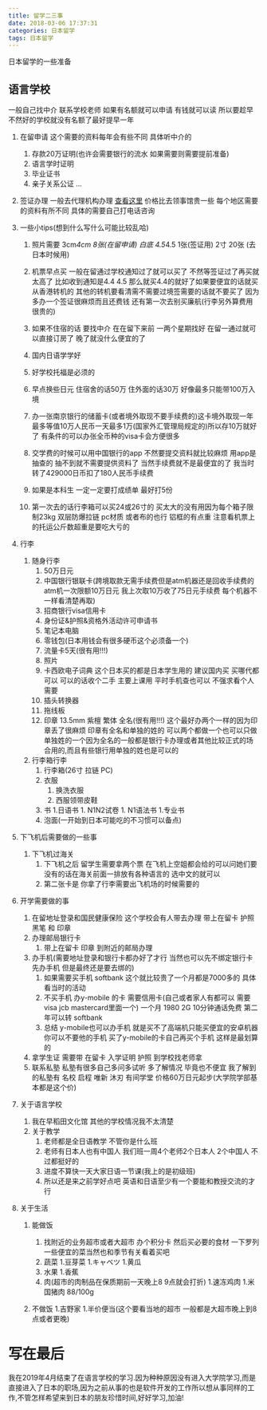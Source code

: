 ```yaml
---
title: 留学二三事
date: 2018-03-06 17:37:31
categories: 日本留学
tags: 日本留学
---
```

日本留学的一些准备
<!--more-->


## 语言学校

一般自己找中介 联系学校老师 如果有名额就可以申请 有钱就可以读 所以要趁早不然好的学校就没有名额了最好提早一年
1. 在留申请
这个需要的资料每年会有些不同 具体听中介的
    1. 存款20万证明(也许会需要银行的流水 如果需要则需要提前准备)
    2. 语言学时证明
    3. 毕业证书
    4. 亲子关系公证
    ...

2. 签证办理
一般去代理机构办理 [查看这里](http://www.cn.emb-japan.go.jp/aboutus.htm) 价格比去领事馆贵一些 每个地区需要的资料有所不同 具体的需要自己打电话咨询

3. 一些小tips(想到什么写什么可能比较乱哈)
    1. 照片需要 3cm*4cm 8张(在留申请) 白底 4.5*4.5 1张(签证用) 2寸 20张 (去日本时候用)
    2. 机票早点买 一般在留通过学校通知过了就可以买了 不然等签证过了再买就太高了
比如收到通知是4.4 4.5 那么就买4.4的就好了如果要便宜的话就买从香港转机的 其他的转机要看清需不需要过境签需要的话就不要买了 因为多办一个签证很麻烦而且还费钱 还有第一次去别买廉航(行李另外算费用很贵的)

    3. 如果不住宿的话 要找中介 在在留下来前 一两个星期找好 在留一通过就可以直接订房了 晚了就没什么便宜的了
    4. 国内日语学学好
    5. 好学校托福是必须的
    6. 早点换些日元 住宿舍的话50万 住外面的话30万 好像最多只能带100万入境
    7. 办一张南京银行的储蓄卡(或者境外取现不要手续费的)这卡境外取现一年最多等值10万人民币一天最多1万(国家外汇管理局规定的)所以存10万就好了 有条件的可以办张全币种的visa卡会方便很多
    8. 交学费的时候可以用中国银行的app 不然要提交资料就比较麻烦 用app是抽查的 抽不到就不需要提供资料了 当然手续费就不是最便宜的了 我当时转了429000日币扣了180人民币手续费
    9. 如果是本科生 一定一定要打成绩单 最好打5份
    10. 第一次去的话行李箱可以买24或26寸的 买太大的没有用因为每个箱子限制23kg 双层防爆拉链 pc材质 或者布的也行 铝框的有点重 注意看机票上的托运公斤数超重是要吃大亏的


4. 行李
    1. 随身行李
        1. 50万日元
        1. 中国银行银联卡(跨境取款无需手续费但是atm机器还是回收手续费的 atm机一次限额10万日元 我上次取10万收了75日元手续费 每个机器不一样看清楚再取)
        1. 招商银行visa信用卡
        1. 身份证&护照&资格外活动许可申请书
        1. 笔记本电脑
        1. 零钱包(日本用钱会有很多硬币这个必须备一个)
        1. 流量卡5天(很有用!!!)
        1. 照片
        1. 卡西欧电子词典 这个日本买的都是日本学生用的 建议国内买 买哪代都可以 可以的话收个二手 主要上课用 平时手机查也可以 不强求看个人需要
        1. 插头转换器
        1. 拖线板
        1. 印章 13.5mm 紫檀 繁体 全名(很有用!!!) 这个最好办两个一样的因为印章丢了很麻烦
        印章有全名和单独的姓的 可以两个都做一个也可以只做单独姓的一个因为全名的一般都是银行卡办理或者其他比较正式的场合用的,而且有些银行用单独的姓也是可以的
    1. 行李箱行李
        1. 行李箱(26寸 拉链 PC)
        1. 衣服
            1. 换洗衣服
            1. 西服领带皮鞋
        1. 书
            1.日语书
                1. N1N2试卷
                1. N1语法书
            1.专业书
        1. 泡面(一开始到日本可能吃的不习惯可以备点)

5. 下飞机后需要做的一些事
    1. 下飞机过海关
        1. 下飞机之后 留学生需要拿两个票 在飞机上空姐都会给的可以问她们要 没有的话在海关前面一排放有各种语言的 选中文的就可以
        1. 第二张卡是 你拿了行李需要出飞机场的时候需要的
6. 开学需要做的事
    1. 在留地址登录和国民健康保险
        这个学校会有人带去办理 带上在留卡 护照 黑笔 和 印章
    1. 办理邮局银行卡
        1. 带上在留卡 印章 到附近的邮局办理
    1. 办手机(需要地址登录和银行卡都办好了才行 当然也可以先不绑定银行卡先办手机 但是最终还是要去绑的)
        1. 如果需要买手机
            softbank 这个就比较贵了一个月都是7000多的 具体看当时的活动
        1. 不买手机
            办y-mobile 的卡 需要信用卡(自己或者家人有都可以 需要visa jcb mastercard里面一个) 一个月 1980 2G 10分钟通话免费 第二年可以转 softbank
        1. 总结
            y-mobile也可以办手机 就是买不了高端机只能买便宜的安卓机器 你可以不要他的手机 买了y-mobile的卡自己再买个手机 这样是最划算的 
    1. 拿学生证
        需要带 在留卡 入学证明 护照 到学校找老师拿
    1. 联系私塾
        私塾有很多自己多问多试听 多了解情况 毕竟也不便宜 我了解到的私塾有 名校 启程 唯新 沐刃 有间学堂 价格60万日元起步(大学院学部基本都是这个价)
7. 关于语言学校
    1. 我在早稻田文化馆 其他的学校情况我不太清楚
    1. 关于教学
        1. 老师都是全日语教学 不管你是什么班
        1. 老师有日本人也有中国人 我们班一周4个老师2个日本人 2个中国人 不过都挺好的
        1. 进度不算快一天大家日语一节课(我上的是初级班)
        1. 所以还是来之前学好点吧 英语和日语至少有一个要能和教授交流的才行
8. 关于生活
    1. 能做饭
        1. 找附近的业务超市或者大超市 办个积分卡 然后买必要的食材 一下罗列一些便宜的菜当然也和季节有关看着买吧
        1. 蔬菜
            1.豆芽菜
            1.キャベツ
            1.黄瓜
        1. 水果
            1.香蕉
        1. 肉(超市的肉制品在保质期前一天晚上8 9点就会打折)
            1.速冻鸡肉
            1.米国猪肉 88/100g

    1. 不做饭
        1.吉野家
        1.半价便当(这个要看当地的超市 一般都是大超市晚上到8点或者更晚)

# 写在最后
我在2019年4月结束了在语言学校的学习.因为种种原因没有进入大学院学习,而是直接进入了日本的职场,因为之前从事的也是软件开发的工作所以想从事同样的工作,不管怎样希望来到日本的朋友珍惜时间,好好学习,加油!